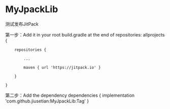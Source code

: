 # MyJpackLib
测试发布JitPack

第一步：Add it in your root build.gradle at the end of repositories:
	allprojects {
	
		repositories {
		
			...
			
			maven { url 'https://jitpack.io' }
			
		}
		
	}
  
  
  第二步：Add the dependency
  dependencies {
	        implementation 'com.github.jiusetian:MyJpackLib:Tag'
	}
  
